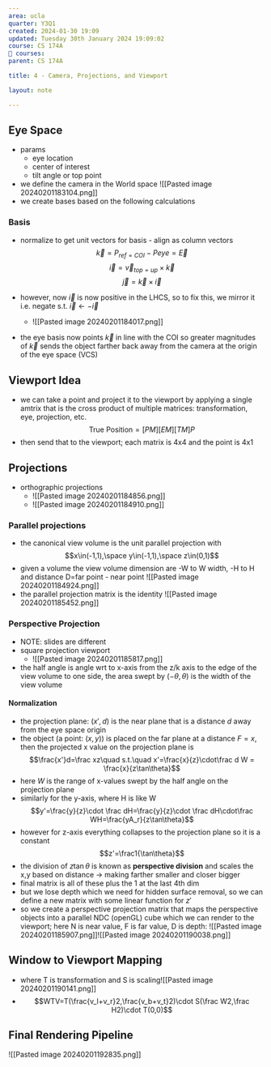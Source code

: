 ```yaml
---
area: ucla
quarter: Y3Q1
created: 2024-01-30 19:09
updated: Tuesday 30th January 2024 19:09:02
course: CS 174A
📕 courses:
parent: CS 174A

title: 4 - Camera, Projections, and Viewport

layout: note

---
```

## Eye Space
- params
	- eye location
	- center of interest
	- tilt angle or top point
- we define the camera in the World space ![[Pasted image 20240201183104.png]]
- we create bases based on the following calculations
### Basis
- normalize to get unit vectors for basis - align as column vectors
$$\vec k = P_{ref=COI}-P{eye}=\vec E$$
$$\vec i= \vec v_{top=up}\times \vec k$$
$$\vec j=\vec k\times\vec i$$

- however, now $\vec i$ is now positive in the LHCS, so to fix this, we mirror it i.e. negate s.t. $\vec i \leftarrow -\vec i$
	- ![[Pasted image 20240201184017.png]]
- the eye basis now points $\vec k$ in line with the COI so greater magnitudes of $\vec k$ sends the object farther back away from the camera at the origin of the eye space (VCS)
## Viewport Idea
- we can take a point and project it to the viewport by applying a single amtrix that is the cross product of multiple matrices: transformation, eye, projection, etc. $$\text{True Position}=[PM][EM][TM]P$$
- then send that to the viewport; each matrix is 4x4 and the point is 4x1
## Projections
- orthographic projections
	- ![[Pasted image 20240201184856.png]]
	- ![[Pasted image 20240201184910.png]]
### Parallel projections
- the canonical view volume is the unit parallel projection with $$x\in(-1,1),\space y\in(-1,1),\space z\in(0,1)$$
- given a volume the view volume dimension are -W to W width, -H to H and distance D=far point - near point ![[Pasted image 20240201184924.png]]
- the parallel projection matrix is the identity ![[Pasted image 20240201185452.png]]
### Perspective Projection
- NOTE: slides are different
- square projection viewport
	- ![[Pasted image 20240201185817.png]]
- the half angle is angle wrt to x-axis from the z/k axis to the edge of the view volume to one side, the area swept by $(-\theta,\theta)$ is the width of the view volume
#### Normalization
- the projection plane: $(x',d)$ is the near plane that is a distance $d$ away from the eye space origin
- the object (a point: $(x,y)$) is placed on the far plane at a distance $F=x$, then the projected x value on the projection plane is $$\frac{x'}d=\frac xz\quad s.t.\quad x'=\frac{x}{z}\cdot\frac d W = \frac{x}{z\tan\theta}$$
- here $W$ is the range of x-values swept by the half angle on the projection plane
- similarly for the y-axis, where H is like W $$y'=\frac{y}{z}\cdot \frac dH=\frac{y}{z}\cdot \frac dH\cdot\frac WH=\frac{yA_r}{z\tan\theta}$$
- however for z-axis everything collapses to the projection plane so it is a constant $$z'=\frac1{\tan\theta}$$
- the division of $z\tan\theta$ is known as **perspective division** and scales the x,y based on distance -> making farther smaller and closer bigger
- final matrix is all of these plus the 1 at the last 4th dim
- but we lose depth which we need for hidden surface removal, so we can define a new matrix with some linear function for $z'$
- so we create a perspective projection matrix that maps the perspective objects into a parallel NDC (openGL) cube which we can render to the viewport; here N is near value, F is far value, D is depth: ![[Pasted image 20240201185907.png]]![[Pasted image 20240201190038.png]]
## Window to Viewport Mapping
- where T is transformation and S is scaling![[Pasted image 20240201190141.png]]
- $$WTV=T(\frac{v_l+v_r}2,\frac{v_b+v_t}2)\cdot S(\frac W2,\frac H2)\cdot T(0,0)$$
## Final Rendering Pipeline
![[Pasted image 20240201192835.png]]